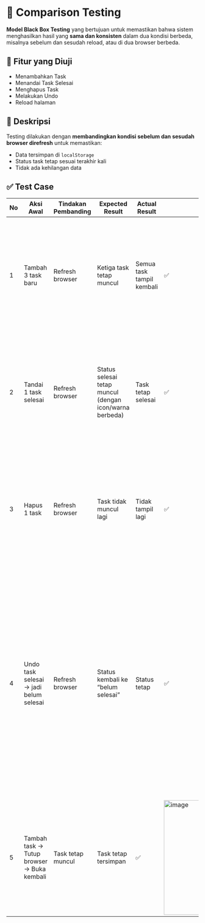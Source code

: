 # 🧪 Comparison Testing

**Model Black Box Testing** yang bertujuan untuk memastikan bahwa sistem menghasilkan hasil yang **sama dan konsisten** dalam dua kondisi berbeda, misalnya sebelum dan sesudah reload, atau di dua browser berbeda.

## 🎯 Fitur yang Diuji
- Menambahkan Task
- Menandai Task Selesai
- Menghapus Task
- Melakukan Undo
- Reload halaman

## 🧾 Deskripsi
Testing dilakukan dengan **membandingkan kondisi sebelum dan sesudah browser direfresh** untuk memastikan:
- Data tersimpan di `localStorage`
- Status task tetap sesuai terakhir kali
- Tidak ada kehilangan data

## ✅ Test Case

| No | Aksi Awal | Tindakan Pembanding | Expected Result | Actual Result | Status | Bukti Gambar |
|----|-----------|----------------------|------------------|----------------|--------|---------------|
| 1 | Tambah 3 task baru | Refresh browser | Ketiga task tetap muncul | Semua task tampil kembali | ✅ | <img width="300" src="https://github.com/user-attachments/assets/ffbc02d6-f0e3-4452-b34e-25b7a75899fe" /> |
| 2 | Tandai 1 task selesai | Refresh browser | Status selesai tetap muncul (dengan icon/warna berbeda) | Task tetap selesai | ✅ | <img width="300" src="https://github.com/user-attachments/assets/5fc1d5e9-2104-460b-a71e-116eedd83d74" /> |
| 3 | Hapus 1 task | Refresh browser | Task tidak muncul lagi | Tidak tampil lagi | ✅ | <img width="300" src="https://github.com/user-attachments/assets/6ce87bab-5967-486b-b27c-4d9ba2286b37" /> |
| 4 | Undo task selesai → jadi belum selesai | Refresh browser | Status kembali ke “belum selesai” | Status tetap | ✅ | <img width="300" src="https://github.com/user-attachments/assets/21690618-f166-408b-b8c3-e2c4fc02f32e" /> <img width="300" src="https://github.com/user-attachments/assets/06cb2854-f45b-45a8-a7a3-cf8de22d2a13" /> |
| 5 | Tambah task → Tutup browser → Buka kembali | Task tetap muncul |  Task tetap tersimpan | ✅ |<img width="300" alt="image" src="https://github.com/user-attachments/assets/fdb72cd0-9774-4d36-8a8d-64c5addafbae" />
